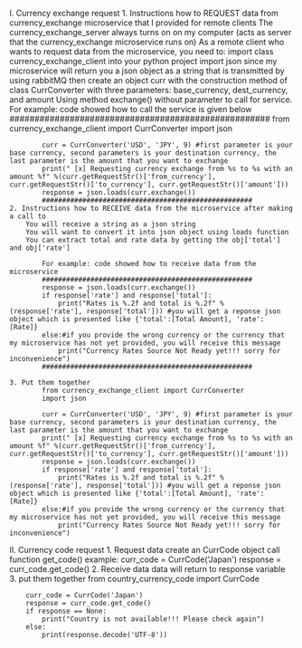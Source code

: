 I. Currency exchange request
    1. Instructions how to REQUEST data from currency_exchange microservice that I provided for remote clients
        The currency_exchange_server always turns on on my computer (acts as server that the currency_exchange microservice runs on)
        As a remote client who wants to request data from the microservice, you need to:
            import class currency_exchange_client into  your  python project
            import json since my microservice will return you a json object as a string that is transmitted by using rabbitMQ
            then create an object curr with the construction method of class CurrConverter with three parameters: base_currency, dest_currency, and amount
            Using method exchange() without parameter to call for service.
            For example: code showed how to call the service is given below
            ####################################################
            from currency_exchange_client import CurrConverter
            import json

            curr = CurrConverter('USD', 'JPY', 9) #first parameter is your base currency, second parameters is your destination currency, the last parameter is the amount that you want to exchange
            print(" [x] Requesting currency exchange from %s to %s with an amount %f" %(curr.getRequestStr()['from_currency'], curr.getRequestStr()['to_currency'], curr.getRequestStr()['amount']))
            response = json.loads(curr.exchange())
            ####################################################
    2. Instructions how to RECEIVE data from the microservice after making a call to
        You will receive a string as a json string
        You will want to convert it into json object using loads function
        You can extract total and rate data by getting the obj['total'] and obj['rate']

            For example: code showed how to receive data from the microservice
            ####################################################
            response = json.loads(curr.exchange())
            if response['rate'] and response['total']:
                print("Rates is %.2f and total is %.2f" %(response['rate'], response['total'])) #you will get a reponse json object which is presented like {'total':[Total Amount], 'rate': [Rate]}
            else:#if you provide the wrong currency or the currency that my microservice has not yet provided, you will receive this message
                print("Currency Rates Source Not Ready yet!!! sorry for inconvenience")
            ####################################################

    3. Put them together
            from currency_exchange_client import CurrConverter
            import json

            curr = CurrConverter('USD', 'JPY', 9) #first parameter is your base currency, second parameters is your destination currency, the last parameter is the amount that you want to exchange
            print(" [x] Requesting currency exchange from %s to %s with an amount %f" %(curr.getRequestStr()['from_currency'], curr.getRequestStr()['to_currency'], curr.getRequestStr()['amount']))
            response = json.loads(curr.exchange())
            if response['rate'] and response['total']:
                print("Rates is %.2f and total is %.2f" %(response['rate'], response['total'])) #you will get a reponse json object which is presented like {'total':[Total Amount], 'rate': [Rate]}
            else:#if you provide the wrong currency or the currency that my microservice has not yet provided, you will receive this message
                print("Currency Rates Source Not Ready yet!!! sorry for inconvenience")
II. Currency code request
    1. Request data
        create an CurrCode object
        call function get_code()
        example:
        curr_code = CurrCode('Japan')
        response = curr_code.get_code()
    2. Receive data
        data will return to response variable
    3. put them together
        from country_currency_code import CurrCode

        curr_code = CurrCode('Japan')
        response = curr_code.get_code()
        if response == None:
            print("Country is not available!!! Please check again")
        else:
            print(response.decode('UTF-8'))

            

            